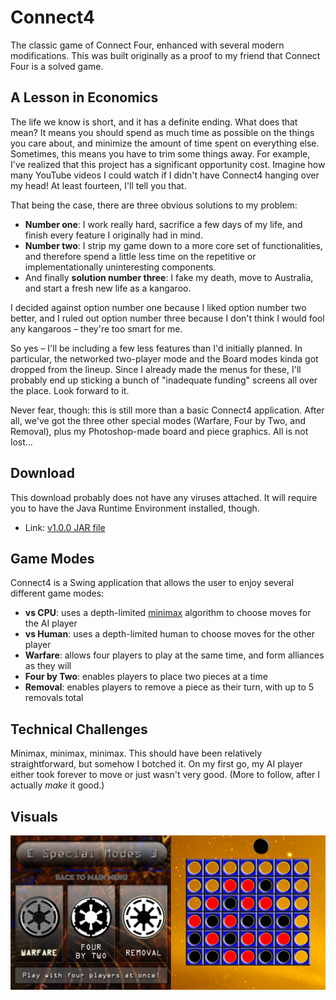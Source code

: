 # Connect4
The classic game of Connect Four, enhanced with several modern modifications. This was built originally as a proof to my friend that Connect Four is a solved game.

## A Lesson in Economics
The life we know is short, and it has a definite ending. What does that mean? It means you should spend as much time as possible on the things you care about, and minimize the amount of time spent on everything else. Sometimes, this means you have to trim some things away. For example, I've realized that this project has a significant opportunity cost. Imagine how many YouTube videos I could watch if I didn't have Connect4 hanging over my head! At least fourteen, I'll tell you that.

That being the case, there are three obvious solutions to my problem:

- **Number one**: I work really hard, sacrifice a few days of my life, and finish every feature I originally had in mind. 
- **Number two**: I strip my game down to a more core set of functionalities, and therefore spend a little less time on the repetitive or implementationally uninteresting components. 
- And finally **solution number three**: I fake my death, move to Australia, and start a fresh new life as a kangaroo.

I decided against option number one because I liked option number two better, and I ruled out option number three because I don't think I would fool any kangaroos – they're too smart for me.

So yes – I'll be including a few less features than I'd initially planned. In particular, the networked two-player mode and the Board modes kinda got dropped from the lineup. Since I already made the menus for these, I'll probably end up sticking a bunch of "inadequate funding" screens all over the place. Look forward to it.

Never fear, though: this is still more than a basic Connect4 application. After all, we've got the three other special modes (Warfare, Four by Two, and Removal), plus my Photoshop-made board and piece graphics. All is not lost...

## Download
This download probably does not have any viruses attached. It will require you to have the Java Runtime Environment installed, though.

- Link: [v1.0.0 JAR file](../master/dist/v1.0.0/Connect4_v1.0.0.jar?raw=true)

## Game Modes
Connect4 is a Swing application that allows the user to enjoy several different game modes:

- **vs CPU**: uses a depth-limited [minimax](https://en.wikipedia.org/wiki/Minimax) algorithm to choose moves for the AI player
- **vs Human**: uses a depth-limited human to choose moves for the other player
- **Warfare**: allows four players to play at the same time, and form alliances as they will
- **Four by Two**: enables players to place two pieces at a time
- **Removal**: enables players to remove a piece as their turn, with up to 5 removals total

## Technical Challenges
Minimax, minimax, minimax. This should have been relatively straightforward, but somehow I botched it. On my first go, my AI player either took forever to move or just wasn't very good. (More to follow, after I actually _make_ it good.)

## Visuals
![alt text](https://github.com/ohjay/Connect4/blob/master/demo_imgs/demo_img1.png "Gameplay screens")

